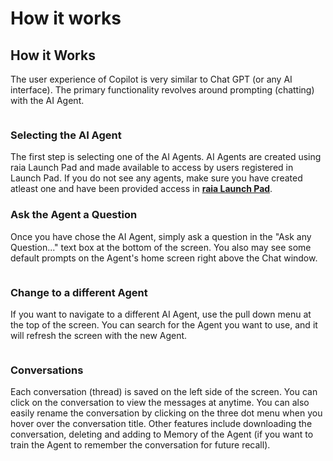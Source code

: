 # How it works

## How it Works

The user experience of Copilot is very similar to Chat GPT (or any AI interface). The primary functionality revolves around prompting (chatting) with the AI Agent.

<figure><img src="../../.gitbook/assets/Screenshot 2025-09-25 at 8.46.13 AM (1).png" alt=""><figcaption></figcaption></figure>

### Selecting the AI Agent <a href="#selecting-the-ai-agent" id="selecting-the-ai-agent"></a>

The first step is selecting one of the AI Agents. AI Agents are created using raia Launch Pad and made available to access by users registered in Launch Pad. If you do not see any agents, make sure you have created atleast one and have been provided access in [**raia Launch Pad**](https://raia2.com).

### Ask the Agent a Question <a href="#ask-the-agent-a-question" id="ask-the-agent-a-question"></a>

Once you have chose the AI Agent, simply ask a question in the "Ask any Question..." text box at the bottom of the screen. You also may see some default prompts on the Agent's home screen right above the Chat window.

<figure><img src="../../.gitbook/assets/Screenshot 2025-04-17 at 12.28.30 PM.png" alt=""><figcaption></figcaption></figure>

### Change to a different Agent <a href="#change-to-a-different-agent" id="change-to-a-different-agent"></a>

If you want to navigate to a different AI Agent, use the pull down menu at the top of the screen. You can search for the Agent you want to use, and it will refresh the screen with the new Agent.

<figure><img src="../../.gitbook/assets/Screenshot 2025-04-17 at 12.28.54 PM.png" alt=""><figcaption></figcaption></figure>

### Conversations <a href="#conversations" id="conversations"></a>

Each conversation (thread) is saved on the left side of the screen. You can click on the conversation to view the messages at anytime. You can also easily rename the conversation by clicking on the three dot menu when you hover over the conversation title. Other features include downloading the conversation, deleting and adding to Memory of the Agent (if you want to train the Agent to remember the conversation for future recall).

<figure><img src="../../.gitbook/assets/Screenshot 2025-09-25 at 8.49.15 AM.png" alt=""><figcaption></figcaption></figure>
